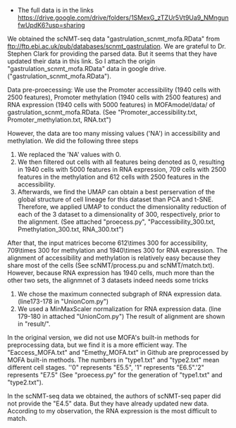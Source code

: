 + The full data is in the links https://drive.google.com/drive/folders/1SMexG_zTZUr5Vt9Ua9_NMngunfwUpdK6?usp=sharing

We obtained the scNMT-seq data "gastrulation_scnmt_mofa.RData" from ftp://ftp.ebi.ac.uk/pub/databases/scnmt_gastrulation. We are grateful to Dr. Stephen Clark for providing the parsed data. But it seems that they have updated their data in this link. So I attach the origin  "gastrulation_scnmt_mofa.RData"  data in google drive. ("gastrulation_scnmt_mofa.RData"). 

Data pre-proecessing: We use the Promoter accessibility (1940 cells with 2500 features), Promoter methylation (1940 cells with 2500 features) and RNA expression (1940 cells with 5000 features) in MOFAmodel/data/ of gastrulation_scnmt_mofa.RData. (See "Promoter_accessibility.txt, Promoter_methylation.txt, RNA.txt")

However, the data are too many missing values  ('NA')  in accessibility and methylation.  We did the following three steps 
1) We replaced the 'NA' values with 0.   
2) We then filtered out cells with all features being denoted as 0, resulting in 1940 cells with 5000 features in RNA expression, 709 cells with 2500 features in the methylation and 612 cells with 2500 features in the accessibility. 
3) Afterwards, we find the UMAP can obtain a best perservation of the global structure of cell lineage for this dataset than PCA and t-SNE. Therefore, we applied UMAP to conduct the dimensionality reduction of each of the 3 dataset to a dimensionality of 300, respectively, prior to the alignment. 
(See attached  "proecess.py",  "Paccessibility_300.txt, Pmethylation_300.txt, RNA_300.txt")

After that, the input matrices become 612\times 300 for accessibility, 709\times 300 for methylation and 1940\times 300 for RNA expression. The alignment of accessibility and methylation is relatively easy because they share most of the cells (See scNMT/process.pu and scNMT/match.txt). However, because RNA expression has 1940 cells, much more than the other two sets,  the alignmnet of 3 datasets indeed needs some tricks
1) We chose the maximum connected subgraph of RNA expression data. (line173-178 in "UnionCom.py")
2) We used a MinMaxScaler normalization for RNA expression data. (line 179-180 in attached "UnionCom.py")
The result of alignment are shown in "result/". 

In the original version, we did not use MOFA's built-in methods for preprocessing data, but we find it is a more efficient way. The "Eaccess_MOFA.txt" and "Emethy_MOFA.txt" in Github are preprocessed by MOFA built-in methods.  The numbers in "type1.txt" and "type2.txt" mean different cell stages. ''0" represents "E5.5", '1" represents "E6.5".'2" represents "E7.5" (See "proecess.py" for the generation of "type1.txt" and "type2.txt").

In the scNMT-seq data we obtained, the authors of scNMT-seq paper did not provide the "E4.5" data. But they have already updated new data. According to my observation, the RNA expression is the most difficult to match.
